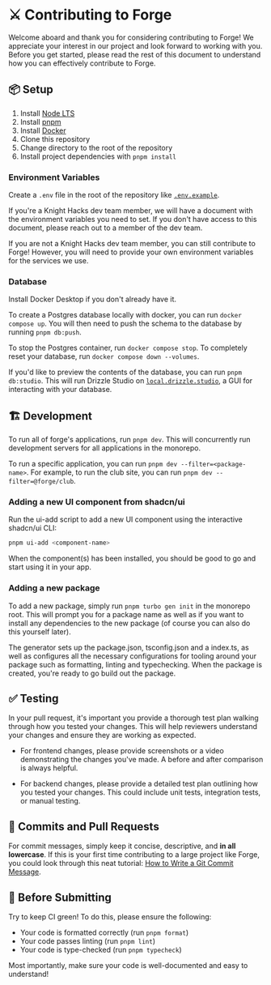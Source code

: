 # ⚔️ Contributing to Forge

Welcome aboard and thank you for considering contributing to Forge! We appreciate your interest in our project and look forward to working with you. Before you get started, please read the rest of this document to understand how you can effectively contribute to Forge.

## 📦 Setup

1. Install [Node LTS](https://nodejs.org/en/download/)
2. Install [pnpm](https://pnpm.io/installation)
3. Install [Docker](https://docs.docker.com/get-docker/)
4. Clone this repository
5. Change directory to the root of the repository
6. Install project dependencies with `pnpm install`

### Environment Variables

Create a `.env` file in the root of the repository like [`.env.example`](/.env.example).

If you're a Knight Hacks dev team member, we will have a document with the environment variables you need to set. If you don't have access to this document, please reach out to a member of the dev team.

If you are not a Knight Hacks dev team member, you can still contribute to Forge! However, you will need to provide your own environment variables for the services we use.

### Database

Install Docker Desktop if you don't already have it.

To create a Postgres database locally with docker, you can run `docker compose up`. You will then need to push the schema to the database by running `pnpm db:push`.

To stop the Postgres container, run `docker compose stop`. To completely reset your database, run `docker compose down --volumes`.

If you'd like to preview the contents of the database, you can run `pnpm db:studio`. This will run Drizzle Studio on [`local.drizzle.studio`](http://local.drizzle.studio), a GUI for interacting with your database.

## 🏗️ Development

To run all of forge's applications, run `pnpm dev`. This will concurrently run development servers for all applications in the monorepo.

To run a specific application, you can run `pnpm dev --filter=<package-name>`. For example, to run the club site, you can run `pnpm dev --filter=@forge/club`.

### Adding a new UI component from shadcn/ui

Run the ui-add script to add a new UI component using the interactive shadcn/ui CLI:

```bash
pnpm ui-add <component-name>
```

When the component(s) has been installed, you should be good to go and start using it in your app.

### Adding a new package

To add a new package, simply run `pnpm turbo gen init` in the monorepo root. This will prompt you for a package name as well as if you want to install any dependencies to the new package (of course you can also do this yourself later).

The generator sets up the package.json, tsconfig.json and a index.ts, as well as configures all the necessary configurations for tooling around your package such as formatting, linting and typechecking. When the package is created, you're ready to go build out the package.

## ✅ Testing

In your pull request, it's important you provide a thorough test plan walking through how you tested your changes. This will help reviewers understand your changes and ensure they are working as expected.

- For frontend changes, please provide screenshots or a video demonstrating the changes you've made. A before and after comparison is always helpful.

- For backend changes, please provide a detailed test plan outlining how you tested your changes. This could include unit tests, integration tests, or manual testing.

## 📝 Commits and Pull Requests

For commit messages, simply keep it concise, descriptive, and **in all lowercase**. If this is your first time contributing to a large project like Forge, you could look through this neat tutorial: [How to Write a Git Commit Message](https://chris.beams.io/posts/git-commit/).

## 🔎 Before Submitting

Try to keep CI green! To do this, please ensure the following:

- Your code is formatted correctly (run `pnpm format`)
- Your code passes linting (run `pnpm lint`)
- Your code is type-checked (run `pnpm typecheck`)

Most importantly, make sure your code is well-documented and easy to understand!
